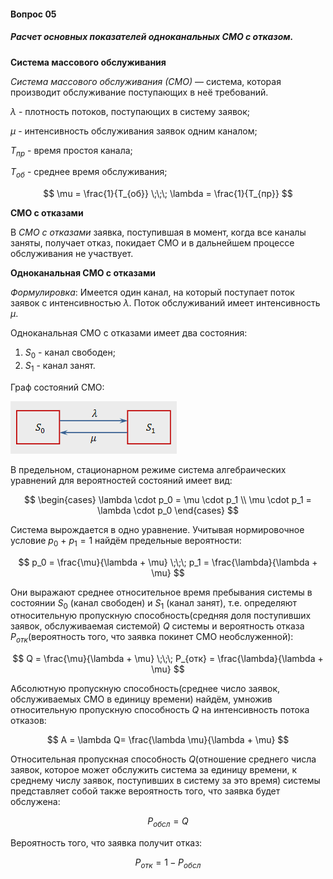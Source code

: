 #### Вопрос 05

##### Расчет основных показателей одноканальных СМО с отказом.

**Система массового обслуживания**

*Система массового обслуживания (СМО)* — система, которая производит обслуживание поступающих в неё требований.

$\lambda$ - плотность потоков, поступающих в систему заявок;

$\mu$ - интенсивность обслуживания заявок одним каналом;

$T_{пр}$ - время простоя канала;

$T_{об}$ - среднее время обслуживания;

$$
\mu = \frac{1}{T_{об}} \;\;\; \lambda = \frac{1}{T_{пр}}
$$

**СМО с отказами**

В *СМО с отказами* заявка, поступившая в момент, когда все каналы заняты, получает отказ, покидает СМО и в дальнейшем процессе обслуживания не участвует. 

**Одноканальная СМО с отказами**

*Формулировка*: Имеется один канал, на который поступает поток заявок с интенсивностью $\lambda$. Поток обслуживаний имеет интенсивность $\mu$.

Одноканальная СМО с отказами имеет два состояния:

1. $S_0$ - канал свободен;
2. $S_1$ - канал занят.

Граф состояний СМО:

![Screenshot_1](./Answer_5_5/Screenshot_1.png)

В предельном, стационарном режиме система алгебраических уравнений для вероятностей состояний имеет вид:

$$
\begin{cases}
\lambda \cdot p_0 = \mu \cdot p_1 \\
\mu \cdot p_1 = \lambda \cdot p_0
\end{cases}
$$

Система вырождается в одно уравнение. Учитывая нормировочное условие $p_0$ + $p_1 = 1$ найдём предельные вероятности:

$$
p_0 = \frac{\mu}{\lambda + \mu} \;\;\; p_1 = \frac{\lambda}{\lambda + \mu}
$$

Они выражают среднее относительное время пребывания системы в состоянии $S_0$ (канал свободен) и $S_1$ (канал занят), т.е. определяют относительную пропускную способность(средняя доля поступивших заявок, обслуживаемая системой) $Q$ системы и вероятность отказа $P_{отк}$(вероятность того, что заявка покинет СМО необслуженной):

$$
Q = \frac{\mu}{\lambda + \mu} \;\;\; P_{отк} = \frac{\lambda}{\lambda + \mu}
$$

Абсолютную пропускную способность(среднее число заявок, обслуживаемых СМО в единицу времени) найдём, умножив относительную пропускную способность $Q$ на интенсивность потока отказов:

$$
A = \lambda Q= \frac{\lambda \mu}{\lambda + \mu}
$$

Относительная пропускная способность $Q$(отношение среднего числа заявок, которое может обслужить система за единицу времени, к среднему числу заявок, поступивших в систему за это время) системы представляет собой также вероятность того, что  заявка будет обслужена:

$$
P_{обсл} = Q
$$

Вероятность того, что заявка получит отказ:

$$
P_{отк} = 1 - P_{обсл}
$$